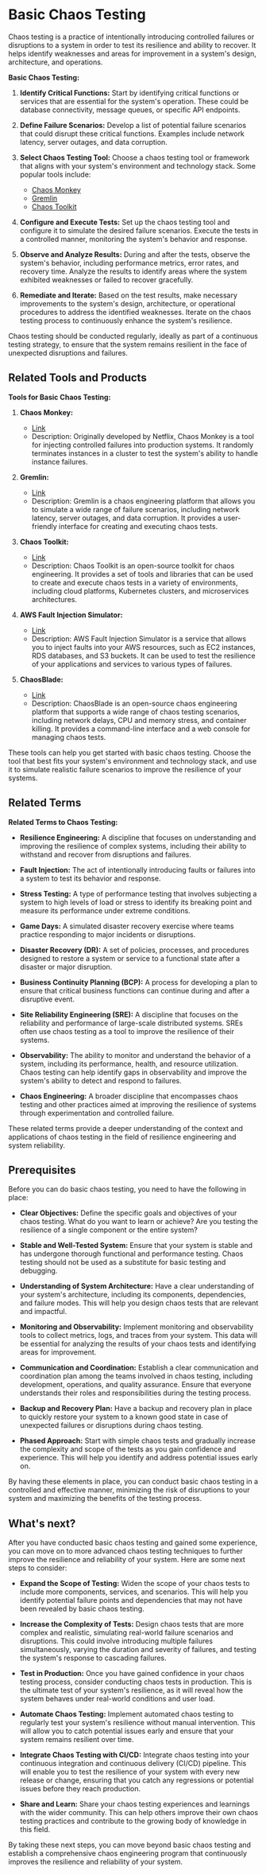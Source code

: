 # Basic Chaos Testing

Chaos testing is a practice of intentionally introducing controlled failures or disruptions to a system in order to test its resilience and ability to recover. It helps identify weaknesses and areas for improvement in a system's design, architecture, and operations.

**Basic Chaos Testing:**

1. **Identify Critical Functions:** Start by identifying critical functions or services that are essential for the system's operation. These could be database connectivity, message queues, or specific API endpoints.

2. **Define Failure Scenarios:** Develop a list of potential failure scenarios that could disrupt these critical functions. Examples include network latency, server outages, and data corruption.

3. **Select Chaos Testing Tool:** Choose a chaos testing tool or framework that aligns with your system's environment and technology stack. Some popular tools include:
    - [Chaos Monkey](https://netflix.github.io/chaosmonkey/)
    - [Gremlin](https://gremlin.com/)
    - [Chaos Toolkit](https://chaostoolkit.org/)

4. **Configure and Execute Tests:** Set up the chaos testing tool and configure it to simulate the desired failure scenarios. Execute the tests in a controlled manner, monitoring the system's behavior and response.

5. **Observe and Analyze Results:** During and after the tests, observe the system's behavior, including performance metrics, error rates, and recovery time. Analyze the results to identify areas where the system exhibited weaknesses or failed to recover gracefully.

6. **Remediate and Iterate:** Based on the test results, make necessary improvements to the system's design, architecture, or operational procedures to address the identified weaknesses. Iterate on the chaos testing process to continuously enhance the system's resilience.

Chaos testing should be conducted regularly, ideally as part of a continuous testing strategy, to ensure that the system remains resilient in the face of unexpected disruptions and failures.

## Related Tools and Products

**Tools for Basic Chaos Testing:**

1. **Chaos Monkey:**
   - [Link](https://netflix.github.io/chaosmonkey/)
   - Description: Originally developed by Netflix, Chaos Monkey is a tool for injecting controlled failures into production systems. It randomly terminates instances in a cluster to test the system's ability to handle instance failures.

2. **Gremlin:**
   - [Link](https://gremlin.com/)
   - Description: Gremlin is a chaos engineering platform that allows you to simulate a wide range of failure scenarios, including network latency, server outages, and data corruption. It provides a user-friendly interface for creating and executing chaos tests.

3. **Chaos Toolkit:**
   - [Link](https://chaostoolkit.org/)
   - Description: Chaos Toolkit is an open-source toolkit for chaos engineering. It provides a set of tools and libraries that can be used to create and execute chaos tests in a variety of environments, including cloud platforms, Kubernetes clusters, and microservices architectures.

4. **AWS Fault Injection Simulator:**
   - [Link](https://docs.aws.amazon.com/fis/latest/userguide/what-is-fis.html)
   - Description: AWS Fault Injection Simulator is a service that allows you to inject faults into your AWS resources, such as EC2 instances, RDS databases, and S3 buckets. It can be used to test the resilience of your applications and services to various types of failures.

5. **ChaosBlade:**
   - [Link](https://chaosblade.io/)
   - Description: ChaosBlade is an open-source chaos engineering platform that supports a wide range of chaos testing scenarios, including network delays, CPU and memory stress, and container killing. It provides a command-line interface and a web console for managing chaos tests.

These tools can help you get started with basic chaos testing. Choose the tool that best fits your system's environment and technology stack, and use it to simulate realistic failure scenarios to improve the resilience of your systems.

## Related Terms

**Related Terms to Chaos Testing:**

* **Resilience Engineering:** A discipline that focuses on understanding and improving the resilience of complex systems, including their ability to withstand and recover from disruptions and failures.

* **Fault Injection:** The act of intentionally introducing faults or failures into a system to test its behavior and response.

* **Stress Testing:** A type of performance testing that involves subjecting a system to high levels of load or stress to identify its breaking point and measure its performance under extreme conditions.

* **Game Days:** A simulated disaster recovery exercise where teams practice responding to major incidents or disruptions.

* **Disaster Recovery (DR):** A set of policies, processes, and procedures designed to restore a system or service to a functional state after a disaster or major disruption.

* **Business Continuity Planning (BCP):** A process for developing a plan to ensure that critical business functions can continue during and after a disruptive event.

* **Site Reliability Engineering (SRE):** A discipline that focuses on the reliability and performance of large-scale distributed systems. SREs often use chaos testing as a tool to improve the resilience of their systems.

* **Observability:** The ability to monitor and understand the behavior of a system, including its performance, health, and resource utilization. Chaos testing can help identify gaps in observability and improve the system's ability to detect and respond to failures.

* **Chaos Engineering:** A broader discipline that encompasses chaos testing and other practices aimed at improving the resilience of systems through experimentation and controlled failure.

These related terms provide a deeper understanding of the context and applications of chaos testing in the field of resilience engineering and system reliability.

## Prerequisites

Before you can do basic chaos testing, you need to have the following in place:

* **Clear Objectives:** Define the specific goals and objectives of your chaos testing. What do you want to learn or achieve? Are you testing the resilience of a single component or the entire system?

* **Stable and Well-Tested System:** Ensure that your system is stable and has undergone thorough functional and performance testing. Chaos testing should not be used as a substitute for basic testing and debugging.

* **Understanding of System Architecture:** Have a clear understanding of your system's architecture, including its components, dependencies, and failure modes. This will help you design chaos tests that are relevant and impactful.

* **Monitoring and Observability:** Implement monitoring and observability tools to collect metrics, logs, and traces from your system. This data will be essential for analyzing the results of your chaos tests and identifying areas for improvement.

* **Communication and Coordination:** Establish a clear communication and coordination plan among the teams involved in chaos testing, including development, operations, and quality assurance. Ensure that everyone understands their roles and responsibilities during the testing process.

* **Backup and Recovery Plan:** Have a backup and recovery plan in place to quickly restore your system to a known good state in case of unexpected failures or disruptions during chaos testing.

* **Phased Approach:** Start with simple chaos tests and gradually increase the complexity and scope of the tests as you gain confidence and experience. This will help you identify and address potential issues early on.

By having these elements in place, you can conduct basic chaos testing in a controlled and effective manner, minimizing the risk of disruptions to your system and maximizing the benefits of the testing process.

## What's next?

After you have conducted basic chaos testing and gained some experience, you can move on to more advanced chaos testing techniques to further improve the resilience and reliability of your system. Here are some next steps to consider:

* **Expand the Scope of Testing:** Widen the scope of your chaos tests to include more components, services, and scenarios. This will help you identify potential failure points and dependencies that may not have been revealed by basic chaos testing.

* **Increase the Complexity of Tests:** Design chaos tests that are more complex and realistic, simulating real-world failure scenarios and disruptions. This could involve introducing multiple failures simultaneously, varying the duration and severity of failures, and testing the system's response to cascading failures.

* **Test in Production:** Once you have gained confidence in your chaos testing process, consider conducting chaos tests in production. This is the ultimate test of your system's resilience, as it will reveal how the system behaves under real-world conditions and user load.

* **Automate Chaos Testing:** Implement automated chaos testing to regularly test your system's resilience without manual intervention. This will allow you to catch potential issues early and ensure that your system remains resilient over time.

* **Integrate Chaos Testing with CI/CD:** Integrate chaos testing into your continuous integration and continuous delivery (CI/CD) pipeline. This will enable you to test the resilience of your system with every new release or change, ensuring that you catch any regressions or potential issues before they reach production.

* **Share and Learn:** Share your chaos testing experiences and learnings with the wider community. This can help others improve their own chaos testing practices and contribute to the growing body of knowledge in this field.

By taking these next steps, you can move beyond basic chaos testing and establish a comprehensive chaos engineering program that continuously improves the resilience and reliability of your system.